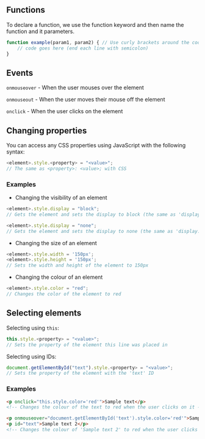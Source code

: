 ## Functions

To declare a function, we use the function keyword and then name the function and it parameters.

```javascript
function example(param1, param2) { // Use curly brackets around the code inside the function
    // code goes here (end each line with semicolon)
}
```

## Events

`onmouseover` - When the user mouses over the element

`onmouseout` - When the user moves their mouse off the element

`onclick` - When the user clicks on the element

## Changing properties

You can access any CSS properties using JavaScript with the following syntax:

```javascript
<element>.style.<property> = "<value>";
// The same as <property>: <value>; with CSS
```

### Examples

- Changing the visibility of an element

```javascript
<element>.style.display = "block";
// Gets the element and sets the display to block (the same as 'display: block;' with CSS)
```

```javascript
<element>.style.display = "none";
// Gets the element and sets the display to none (the same as 'display: none;' with CSS)
```

- Changing the size of an element

```javascript
<element>.style.width = '150px';
<element>.style.height = '150px';
// Sets the width and height of the element to 150px
```

- Changing the colour of an element

```javascript
<element>.style.color = "red";
// Changes the color of the element to red
```

## Selecting elements

Selecting using `this`:

```javascript
this.style.<property> = "<value>";
// Sets the property of the element this line was placed in
```

Selecting using IDs:

```javascript
document.getElementById("text").style.<property> = "<value>";
// Sets the property of the element with the 'text' ID
```

### Examples

```html
<p onclick="this.style.color='red'">Sample text</p>
<!-- Changes the colour of the text to red when the user clicks on it -->
```

```html
<p onmouseover="document.getElementById('text').style.color='red'">Sample text 1</p>
<p id="text">Sample text 2</p>
<!-- Changes the colour of 'Sample text 2' to red when the user clicks on 'Sample text 1' -->
```
